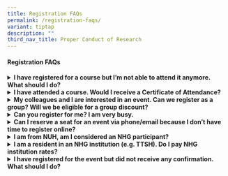 ```yaml
---
title: Registration FAQs
permalink: /registration-faqs/
variant: tiptap
description: ""
third_nav_title: Proper Conduct of Research
---
```

<h4><strong>Registration FAQs</strong></h4>
<div data-type="detailGroup" class="isomer-accordion-group isomer-accordion isomer-accordion-white">
<details class="isomer-details">
<summary><strong>I have registered for a course but I’m not able to attend it anymore. What should I do?</strong>
</summary>
<div data-type="detailsContent" class="isomer-details-content">
<p>For Proper Conduct of Research (PCR) Courses, please email <a href="mailto:research_courseadmin@nhg.com.sg" rel="noopener noreferrer nofollow" target="_blank">research_courseadmin@nhg.com.sg</a> with
your name, contact number, institution and the full title and date of the
event that you had registered for.</p>
<p>Kindly also state whether you would like to withdraw from the course or
a arrange for a one-for-one substitution, and relevant justifications.</p>
<p><strong>Course Withdrawal</strong>
<br>Refer to chart below for the respective refund amounts:</p>
<p></p>
<p></p>
<p>No-Shows’ will not qualify for refunds and the Institution or participants
whom has registered and provided the information prior remains liable for
the full registration fees.</p>
<p></p>
<p><strong>Substitution of Participant</strong>
<br>If the participant is unable to attend a course that he/she has registered
for, he/she may arrange for alternate personnel to take up the seat as
a one-for-one substitution. Such requests are to be submitted via email
to <strong><a rel="noopener noreferrer nofollow" target="_blank">research_courseadmin@nhg.com.sg</a></strong> and
will be approved on a case-to-case basis.</p>
<p>An administrative fee of $15 (before GST) will be charged if the request
for this substitution is received &lt; 5 working days before the commencement
of the course.</p>
<p></p>
<p><strong>Course Cancellation by the Training Provider</strong>
<br>In case of unforeseen circumstances, the training provider reserves the
right to cancel the course and will fully refund all paid fees.</p>
<p></p>
</div>
</details>
</div>
<div data-type="detailGroup" class="isomer-accordion-group isomer-accordion isomer-accordion-white">
<details class="isomer-details">
<summary><strong>I have attended a course. Would I receive a Certificate of Attendance?</strong>
</summary>
<div data-type="detailsContent" class="isomer-details-content">
<p>Below are the minimum requirements to obtain the E-Certificate of Attendance
/ Achievement respectively.</p>
<p></p>
<p></p>
<p>The e-certificates would be sent to you via email after course completion.</p>
<p>&nbsp;</p>
<p>All requests for re-issuance of e-certificates for courses that were conducted
more than 1 year before the date of request, would be dependent on the
availability of proof of record and subject to approval and an administrative
fee of $15 (before GST).</p>
<p></p>
</div>
</details>
</div>
<div data-type="detailGroup" class="isomer-accordion-group isomer-accordion isomer-accordion-white">
<details class="isomer-details">
<summary><strong>My colleagues and I are interested in an event. Can we register as a group? Will we be eligible for a group discount?</strong>
</summary>
<div data-type="detailsContent" class="isomer-details-content">
<p>No. The FormSG system only accepts individual registrations. NHG does
not offer group discounts.</p>
<p></p>
</div>
</details>
</div>
<div data-type="detailGroup" class="isomer-accordion-group isomer-accordion isomer-accordion-white">
<details class="isomer-details">
<summary><strong>Can you register for me? I am very busy.</strong>
</summary>
<div data-type="detailsContent" class="isomer-details-content">
<p>We are unable to register on behalf of participants. Participants are
required to register through the course’s FormSG registration link.</p>
<p></p>
</div>
</details>
</div>
<div data-type="detailGroup" class="isomer-accordion-group isomer-accordion isomer-accordion-white">
<details class="isomer-details">
<summary><strong>Can I reserve a seat for an event via phone/email because I don’t have time to register online?</strong>
</summary>
<div data-type="detailsContent" class="isomer-details-content">
<p>No. Registration is on a first come-first-serve basis, via FormSG course
registration link.</p>
<p></p>
</div>
</details>
</div>
<div data-type="detailGroup" class="isomer-accordion-group isomer-accordion isomer-accordion-white">
<details class="isomer-details">
<summary><strong>I am from NUH, am I considered an NHG participant?</strong>
</summary>
<div data-type="detailsContent" class="isomer-details-content">
<p>No. NUH is not an NHG institution.</p>
<p>Please refer to the <a href="/course-fees-categories/" rel="noopener nofollow" target="_blank">Registration Fee Category Classifications (here)</a> for
the list of organizations under the respective categories.</p>
<p></p>
</div>
</details>
</div>
<div data-type="detailGroup" class="isomer-accordion-group isomer-accordion isomer-accordion-white">
<details class="isomer-details">
<summary><strong>I am a resident in an NHG institution (e.g. TTSH). Do I pay NHG institution rates?</strong>
</summary>
<div data-type="detailsContent" class="isomer-details-content">
<p>NHG institution rates apply to all clinicians enrolled in the NHG Residency
Programme.</p>
<p></p>
</div>
</details>
</div>
<div data-type="detailGroup" class="isomer-accordion-group isomer-accordion isomer-accordion-white">
<details class="isomer-details">
<summary><strong>I have registered for the event but did not receive any confirmation. What should I do?</strong>
</summary>
<div data-type="detailsContent" class="isomer-details-content">
<p></p>
<p>Please email <a href="mailto:research_courseadmin@nhg.com.sg" rel="noopener noreferrer nofollow" target="_blank">research_courseadmin@nhg.com.sg</a> with
your name, contact number, institution and the full title of the event
that you had registered for.</p>
<p></p>
<p></p>
</div>
</details>
</div>
<p></p>
<p></p>
<p></p>